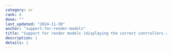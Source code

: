 ```yaml
---
category: xr
rank: 6
done: ""
last_updated: "2024-11-30"
anchor: "support-for-render-models"
title: "Support for render models (displaying the correct controllers and other peripherals)"
description: |
details: |
---
```

